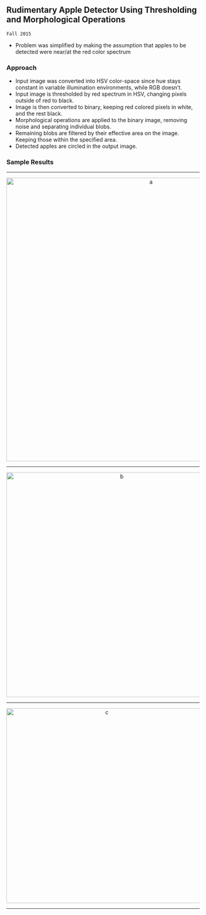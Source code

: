 ## Rudimentary Apple Detector Using Thresholding and Morphological Operations

```
Fall 2015
```

- Problem was simplified by making the assumption that apples to be detected were near/at the red color spectrum

### Approach

- Input image was converted into HSV color-space since hue stays constant in variable illumination environments, while RGB doesn’t.
- Input image is thresholded by red spectrum in HSV, changing pixels outside of red to black.
- Image is then converted to binary, keeping red colored pixels in white, and the rest black.
- Morphological operations are applied to the binary image, removing noise and separating individual blobs.
- Remaining blobs are filtered by their effective area on the image. Keeping those within the specified area.
- Detected apples are circled in the output image. 


### Sample Results

---

<div style="text-align:center"><img width="739" alt="a" src="https://cloud.githubusercontent.com/assets/13475486/25365537/65ece204-2937-11e7-8c2d-e35c14a7c088.png">

---

<div style="text-align:center"><img width="586" alt="b" src="https://cloud.githubusercontent.com/assets/13475486/25365538/65f91998-2937-11e7-8f1c-27fba2e74fbc.png">

---

<div style="text-align:center"><img width="508" alt="c" src="https://cloud.githubusercontent.com/assets/13475486/25365539/65f9aac0-2937-11e7-8726-51558b2dbb0b.png">

---
